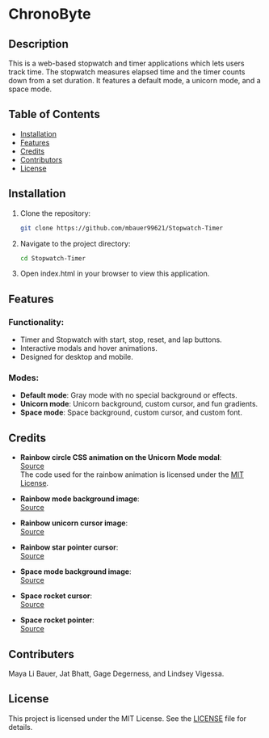 # ChronoByte

## Description
This is a web-based stopwatch and timer applications which lets users track time. The stopwatch measures elapsed time and the timer counts down from a set duration. It features a default mode, a unicorn mode, and a space mode. 

## Table of Contents
- [Installation](#installation)
- [Features](#features)
- [Credits](#credits)
- [Contributors](#contributors)
- [License](#license)
  
## Installation
1. Clone the repository:
   ```bash
   git clone https://github.com/mbauer99621/Stopwatch-Timer
   ```
2. Navigate to the project directory:
   ```bash
   cd Stopwatch-Timer
   ```
3. Open index.html in your browser to view this application.

## Features

### Functionality:
- Timer and Stopwatch with start, stop, reset, and lap buttons.
- Interactive modals and hover animations.
- Designed for desktop and mobile.

### Modes:
- **Default mode**: Gray mode with no special background or effects.
- **Unicorn mode**: Unicorn background, custom cursor, and fun gradients.
- **Space mode**: Space background, custom cursor, and custom font.

## Credits

- **Rainbow circle CSS animation on the Unicorn Mode modal**:  
  [Source](https://codingartistweb.com/2022/08/rainbow-animation-with-css/)  
  The code used for the rainbow animation is licensed under the [MIT License](https://opensource.org/licenses/MIT).

- **Rainbow mode background image**:  
  [Source](https://www.freepik.com/free-ai-image/fantasy-unicorn-with-digital-art-style_299903978.htm#fromView=keyword&page=1&position=14&uuid=2ae207a7-b843-4145-bda9-11ad39074bdd&new_detail=true)

- **Rainbow unicorn cursor image**:  
  [Source](https://www.freeiconspng.com/img/44485)

- **Rainbow star pointer cursor**:  
  [Source](https://www.cleanpng.com/png-shiny-bright-colorful-star-8293225/download-png.html)

- **Space mode background image**:  
  [Source](https://www.freepik.com/free-ai-image/fantasy-style-galaxy-background_122459830.htm#fromView=keyword&page=1&position=26&uuid=af59d71b-b24c-4c5c-85e1-80821947b28e&new_detail=true)

- **Space rocket cursor**:  
  [Source](https://www.freepik.com/free-vector/cute-astronaut-dancing-rocket-cartoon-vector-icon-illustration-science-technology-isolated-flat_67585797.htm#fromView=keyword&page=1&position=16&uuid=80c6f55d-af51-4a78-860c-addb89bb57b1&new_detail=true)

- **Space rocket pointer**:  
  [Source](https://www.freepik.com/free-vector/cute-astronaut-pointing-rocket-cartoon-vector-icon-illustration-science-technology-icon-isolated_25864838.htm#fromView=search&page=1&position=8&uuid=e9a19847-37d2-472b-a9d9-51159a886e84&new_detail=true)

      
## Contributers
Maya Li Bauer, Jat Bhatt, Gage Degerness, and Lindsey Vigessa.

## License
This project is licensed under the MIT License. See the [LICENSE](LICENSE) file for details.






